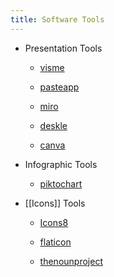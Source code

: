 ```yaml
---
title: Software Tools
---
```


- Presentation Tools
	 - [visme](http://www.visme.com)

	 - [pasteapp](http://pasteapp.com)

	 - [miro](https://miro.com/)

	 - [deskle](https://deskle.com/)

	 - [canva](https://www.canva.com/)

- Infographic Tools
	 - [piktochart](https://piktochart.com)

- [[Icons]] Tools
	 - [Icons8](http://www.icons8.com)

	 - [flaticon](http://www.flaticon.com)

	 - [thenounproject](http://https://thenounproject.com/)
